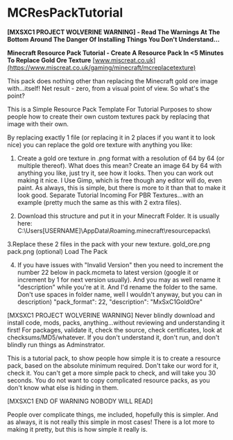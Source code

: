 # MCResPackTutorial

**[MXSXC1 PROJECT WOLVERINE WARNING] - Read The Warnings At The Bottom Around The Danger Of Installing Things You Don't Understand...**

**Minecraft Resource Pack Tutorial - Create A Resource Pack In <5 Minutes To Replace Gold Ore Texture**
[www.miscreat.co.uk](https://www.miscreat.co.uk/gaming/minecraft/mcreplacetexture)

This pack does nothing other than replacing the Minecraft gold ore image with...itself! Net result - zero, from a visual point of view. So what's the point? 

This is a Simple Resource Pack Template For Tutorial Purposes to show people how to create their own custom textures pack by replacing that image with their own.

By replacing exactly 1 file (or replacing it in 2 places if you want it to look nice) you can replace the gold ore texture with anything you like:

1. Create a gold ore texture in .png format with a resolution of 64 by 64 (or multiple thereof). What does this mean? Create an image 64 by 64 with anything you like, just try it, see how it looks. Then you can work out making it nice. I Use Gimp, which is free though any editor will do, even paint. As always, this is simple, but there is more to it than that to make it look good. Separate Tutorial Incoming For PBR Textures...with an example (pretty much the same as this with 2 extra files).

2. Download this structure and put it in your Minecraft Folder. It is usually here:
  C:\Users\[USERNAME]\AppData\Roaming\.minecraft\resourcepacks\

3.Replace these 2 files in the pack with your new texture.
  gold_ore.png
  pack.png (optional)
  Load The Pack
  
4. If you have issues with "Invalid Version" then you need to increment the number 22 below in pack.mcmeta to latest version (google it or increment by 1 for next version usually). And you may as well rename it "description" while you're at it. And I'd rename the folder to the same. Don't use spaces in folder name, well I wouldn't anyway,  but you can in description)
    "pack_format": 22,
    "description": "MxSxC1GoldOre"
    
[MXSXC1 PROJECT WOLVERINE WARNING] 
Never blindly download and install code, mods, packs, anything...without reviewing and understanding it first! For packages, validate it, check the source, check certificates, look at checksums/MD5/whatever. If you don't understand it, don't run, and don't blindly run things as Adminstrator. 

This is a tutorial pack, to show people how simple it is to create a resource pack, based on the absolute minimum required. Don't take our word for it, check it. You can't get a more simple pack to check, and will take you 30 seconds. You do not want to copy complicated resource packs, as you don't know what else is hiding in them.

[MXSXC1 END OF WARNING NOBODY WILL READ]

People over complicate things, me included, hopefully this is simpler. And as always, it is not really this simple in most cases! There is a lot more to making it pretty, but this is how simple it really is.








